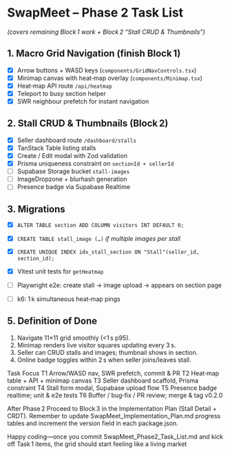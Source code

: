 # SwapMeet – Phase 2 Task List
*(covers remaining Block 1 work + Block 2 “Stall CRUD & Thumbnails”)*

## 1. Macro Grid Navigation (finish Block 1)
- [x] Arrow buttons + WASD keys (`components/GridNavControls.tsx`)
- [x] Minimap canvas with heat‑map overlay (`components/Minimap.tsx`)
- [x] Heat‑map API route `/api/heatmap`
- [x] Teleport to busy section helper
- [x] SWR neighbour prefetch for instant navigation

## 2. Stall CRUD & Thumbnails (Block 2)
- [x] Seller dashboard route `/dashboard/stalls`
- [x] TanStack Table listing stalls
- [x] Create / Edit modal with Zod validation
- [x] Prisma uniqueness constraint on `sectionId + sellerId`
- [ ] Supabase Storage bucket `stall-images`
- [ ] ImageDropzone + blurhash generation
- [ ] Presence badge via Supabase Realtime

## 3. Migrations
- [x] `ALTER TABLE section ADD COLUMN visitors INT DEFAULT 0;`
- [x] `CREATE TABLE stall_image (…)` *if multiple images per stall*
- [x] `CREATE UNIQUE INDEX idx_stall_section ON "Stall"(seller_id, section_id);`

- [x] Vitest unit tests for `getHeatmap`
- [ ] Playwright e2e: create stall → image upload → appears on section page
- [ ] k6: 1 k simultaneous heat‑map pings

## 5. Definition of Done
1. Navigate 11×11 grid smoothly (<1 s p95).
2. Minimap renders live visitor squares updating every 3 s.
3. Seller can CRUD stalls and images; thumbnail shows in section.
4. Online badge toggles within 2 s when seller joins/leaves stall.


Task	Focus
T1	Arrow/WASD nav, SWR prefetch, commit & PR
T2	Heat‑map table + API + minimap canvas
T3	Seller dashboard scaffold, Prisma constraint
T4	Stall form modal, Supabase upload flow
T5	Presence badge realtime; unit & e2e tests
T6	Buffer / bug‑fix / PR review; merge & tag v0.2.0

After Phase 2
Proceed to Block 3 in the Implementation Plan (Stall Detail + CRDT).
Remember to update SwapMeet_Implementation_Plan.md progress tables and increment the version field in each package.json.

Happy coding—once you commit SwapMeet_Phase2_Task_List.md and kick off Task 1 items, the grid should start feeling like a living market 
